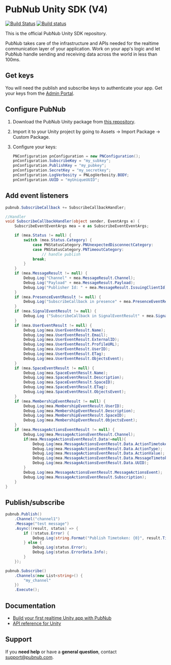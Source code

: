# PubNub Unity SDK (V4)

[![Build Status](https://travis-ci.com/pubnub/unity.svg?branch=master)](https://travis-ci.com/pubnub/unity) [![Build status](https://ci.appveyor.com/api/projects/status/1p3494pnt6rgqdsm/branch/master?svg=true)](https://ci.appveyor.com/project/PubNub/unity)

This is the official PubNub Unity SDK repository.

PubNub takes care of the infrastructure and APIs needed for the realtime communication layer of your application. Work on your app's logic and let PubNub handle sending and receiving data across the world in less than 100ms.

## Get keys

You will need the publish and subscribe keys to authenticate your app. Get your keys from the [Admin Portal](https://dashboard.pubnub.com/login).

## Configure PubNub

1. Download the PubNub Unity package from [this repository](https://github.com/pubnub/unity/releases/download/v4.10.0/PubNub.unitypackage).

2. Import it to your Unity project by going to Assets -> Import Package -> Custom Package.

3. Configure your keys:

    ```csharp
    PNConfiguration pnConfiguration = new PNConfiguration();
    pnConfiguration.SubscribeKey = "my_subkey";
    pnConfiguration.PublishKey = "my_pubkey";
    pnConfiguration.SecretKey = "my_secretkey";
    pnConfiguration.LogVerbosity = PNLogVerbosity.BODY;
    pnConfiguration.UUID = "myUniqueUUID"; 
    ```

## Add event listeners

```csharp
pubnub.SubscribeCallback += SubscribeCallbackHandler;

//Handler
void SubscribeCallbackHandler(object sender, EventArgs e) {
	SubscribeEventEventArgs mea = e as SubscribeEventEventArgs;

	if (mea.Status != null) {
		switch (mea.Status.Category) {
			case PNStatusCategory.PNUnexpectedDisconnectCategory:
			case PNStatusCategory.PNTimeoutCategory:
				// handle publish
			break;
		}
	}
	if (mea.MessageResult != null) {
		Debug.Log("Channel" + mea.MessageResult.Channel);
		Debug.Log("Payload" + mea.MessageResult.Payload);
		Debug.Log("Publisher Id: " + mea.MessageResult.IssuingClientId);
	}
	if (mea.PresenceEventResult != null) {
		Debug.Log("SubscribeCallback in presence" + mea.PresenceEventResult.Channel + mea.PresenceEventResult.Occupancy + mea.PresenceEventResult.Event);
	}
	if (mea.SignalEventResult != null) {					
		Debug.Log ("SubscribeCallback in SignalEventResult" + mea.SignalEventResult.Channel + mea.SignalEventResult.Payload);
	}
	if (mea.UserEventResult != null) {					
		Debug.Log(mea.UserEventResult.Name);
		Debug.Log(mea.UserEventResult.Email);
		Debug.Log(mea.UserEventResult.ExternalID);
		Debug.Log(mea.UserEventResult.ProfileURL);
		Debug.Log(mea.UserEventResult.UserID);
		Debug.Log(mea.UserEventResult.ETag);
		Debug.Log(mea.UserEventResult.ObjectsEvent);
	}
	if (mea.SpaceEventResult != null) {					
		Debug.Log(mea.SpaceEventResult.Name);
		Debug.Log(mea.SpaceEventResult.Description);
		Debug.Log(mea.SpaceEventResult.SpaceID);
		Debug.Log(mea.SpaceEventResult.ETag);
		Debug.Log(mea.SpaceEventResult.ObjectsEvent);
	} 
	if (mea.MembershipEventResult != null) {					
		Debug.Log(mea.MembershipEventResult.UserID);
		Debug.Log(mea.MembershipEventResult.Description);
		Debug.Log(mea.MembershipEventResult.SpaceID);
		Debug.Log(mea.MembershipEventResult.ObjectsEvent);
	}
	if (mea.MessageActionsEventResult != null) {					
		Debug.Log(mea.MessageActionsEventResult.Channel);
		if(mea.MessageActionsEventResult.Data!=null){
			Debug.Log(mea.MessageActionsEventResult.Data.ActionTimetoken);
			Debug.Log(mea.MessageActionsEventResult.Data.ActionType);
			Debug.Log(mea.MessageActionsEventResult.Data.ActionValue);
			Debug.Log(mea.MessageActionsEventResult.Data.MessageTimetoken);
			Debug.Log(mea.MessageActionsEventResult.Data.UUID);
		}
		Debug.Log(mea.MessageActionsEventResult.MessageActionsEvent);
		Debug.Log(mea.MessageActionsEventResult.Subscription);
	}
}
```

## Publish/subscribe

```csharp
pubnub.Publish()
	.Channel("channel1")
	.Message("test message")
	.Async((result, status) => {    
		if (!status.Error) {
			Debug.Log(string.Format("Publish Timetoken: {0}", result.Timetoken));
		} else {
			Debug.Log(status.Error);
			Debug.Log(status.ErrorData.Info);
		}
	});

pubnub.Subscribe()
    .Channels(new List<string>() {
        "my_channel"
    })
    .Execute();
```

## Documentation

* [Build your first realtime Unity app with PubNub](https://www.pubnub.com/docs/platform/quickstarts/unity)
* [API reference for Unity](https://www.pubnub.com/docs/unity3d-c-sharp/pubnub-c-sharp-sdk)

## Support

If you **need help** or have a **general question**, contact support@pubnub.com.
